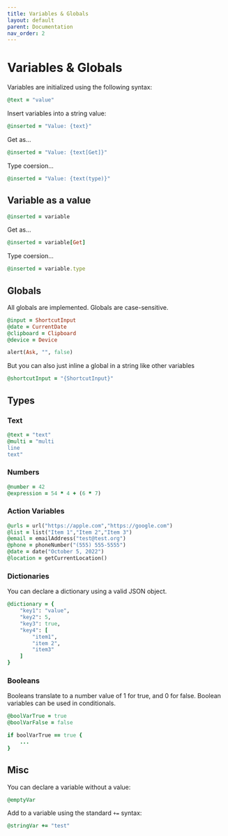 ```yaml
---
title: Variables & Globals
layout: default
parent: Documentation
nav_order: 2
---
```


# Variables & Globals

Variables are initialized using the following syntax:

```ruby
@text = "value"
```

Insert variables into a string value:

```ruby
@inserted = "Value: {text}"
```

Get as...

```ruby
@inserted = "Value: {text[Get]}"
```

Type coersion...

```ruby
@inserted = "Value: {text(type)}"
```

## Variable as a value

```ruby
@inserted = variable
```

Get as...

```ruby
@inserted = variable[Get]
```

Type coersion...

```ruby
@inserted = variable.type
```

## Globals

All globals are implemented. Globals are case-sensitive.

```ruby
@input = ShortcutInput
@date = CurrentDate
@clipboard = Clipboard
@device = Device

alert(Ask, "", false)
```

But you can also just inline a global in a string like other variables

```ruby
@shortcutInput = "{ShortcutInput}"
```

## Types

### Text

```ruby
@text = "text"
@multi = "multi
line
text"
```

### Numbers

```ruby
@number = 42
@expression = 54 * 4 + (6 * 7)
```

### Action Variables

```ruby
@urls = url("https://apple.com","https://google.com")
@list = list("Item 1","Item 2","Item 3")
@email = emailAddress("test@test.org")
@phone = phoneNumber("(555) 555-5555")
@date = date("October 5, 2022")
@location = getCurrentLocation()
```

### Dictionaries

You can declare a dictionary using a valid JSON object.

```ruby
@dictionary = {
    "key1": "value",
    "key2": 5,
    "key3": true,
    "key4": [
        "item1",
        "item 2",
        "item3"
    ]
}
```

### Booleans

Booleans translate to a number value of 1 for true, and 0 for false. Boolean variables can be used in conditionals.

```ruby
@boolVarTrue = true
@boolVarFalse = false

if boolVarTrue == true {
    ...
}
```

## Misc

You can declare a variable without a value:

```ruby
@emptyVar
```

Add to a variable using the standard `+=` syntax:

```ruby
@stringVar += "test"
```
